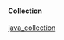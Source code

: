 #### Collection  


[java_collection](../../../Java/java_source/java_collection/java_collection.md)  


> 